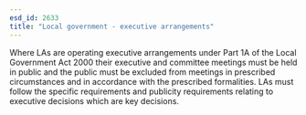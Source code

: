 ```yaml
---
esd_id: 2633
title: "Local government - executive arrangements"
---
```


Where LAs are operating executive arrangements under Part 1A of the Local Government Act 2000 their executive and committee meetings must be held in public and the public must be excluded from meetings in prescribed circumstances and in accordance with the prescribed formalities. 
LAs must follow the specific requirements and publicity requirements relating to executive decisions which are key decisions. 


